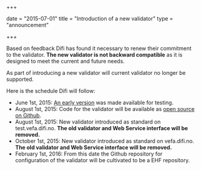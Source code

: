 +++

date = "2015-07-01"
title = "Introduction of a new validator"
type = "announcement"

+++

Based on feedback Difi has found it necessary to renew their commitment to the validator. **The new validator is not backward compatible** as it is designed to meet the current and future needs.

As part of introducing a new validator will current validator no longer be supported.

Here is the schedule Difi will follow:

* June 1st, 2015: [An early version](http://vefa.difi.no/validator2/) was made available for testing.
* August 1st, 2015: Code for the validator will be available as [open source on Github](https://github.com/difi/vefa-validator).
* August 1st, 2015: New validator introduced as standard on test.vefa.difi.no. **The old validator and Web Service interface will be removed.**
* October 1st, 2015: New validator introduced as standard on vefa.difi.no. **The old validator and Web Service interface will be removed.**
* February 1st, 2016: From this date the Github repository for configuration of the validator will be cultivated to be a EHF repository.
